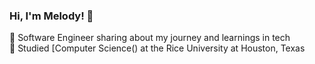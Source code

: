 ### Hi, I'm Melody! 👋

🎨 Software Engineer sharing about my journey and learnings in tech <br/>
🎨 Studied [Computer Science\() at the Rice University at Houston, Texas <br/>

